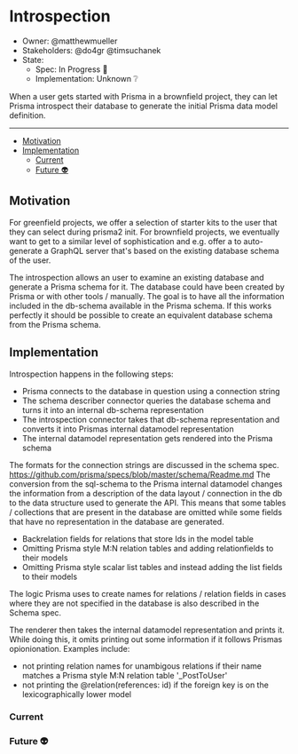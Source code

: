 # Introspection

- Owner: @matthewmueller 
- Stakeholders: @do4gr @timsuchanek
- State: 
  - Spec: In Progress 🚧
  - Implementation: Unknown ❔

When a user gets started with Prisma in a brownfield project, they can let Prisma introspect their database to generate the initial Prisma data model definition.

---

<!-- START doctoc generated TOC please keep comment here to allow auto update -->
<!-- DON'T EDIT THIS SECTION, INSTEAD RE-RUN doctoc TO UPDATE -->


- [Motivation](#motivation)
- [Implementation](#implementation)
  - [Current](#current)
  - [Future 👽](#future-)

<!-- END doctoc generated TOC please keep comment here to allow auto update -->

## Motivation

For greenfield projects, we offer a selection of starter kits to the user that they can select during prisma2 init. For brownfield projects, we eventually want to get to a similar level of sophistication and e.g. offer a to auto-generate a GraphQL server that's based on the existing database schema of the user.

The introspection allows an user to examine an existing database and generate a Prisma schema for it. The database could have been created by Prisma or with other tools / manually. The goal is to have all the information included in the db-schema available in the Prisma schema. If this works perfectly it should be possible to create an equivalent database schema from the Prisma schema. 

## Implementation

Introspection happens in the following steps:

* Prisma connects to the database in question using a connection string
* The schema describer connector queries the database schema and turns it into an internal db-schema representation
* The introspection connector takes that db-schema representation and converts it into Prismas internal datamodel representation
* The internal datamodel representation gets rendered into the Prisma schema

The formats for the connection strings are discussed in the schema spec. https://github.com/prisma/specs/blob/master/schema/Readme.md
The conversion from the sql-schema to the Prisma internal datamodel changes the information from a description of the data layout / connection in the db to the data structure used to generate the API. This means that some tables / collections that are present in the database are omitted while some fields that have no representation in the database are generated. 

* Backrelation fields for relations that store Ids in the model table
* Omitting Prisma style M:N relation tables and adding relationfields to their models
* Omitting Prisma style scalar list tables and instead adding the list fields to their models

The logic Prisma uses to create names for relations / relation fields in cases where they are not specified in the database is also described in the Schema spec. 

The renderer then takes the internal datamodel representation and prints it. While doing this, it omits printing out some information if it follows Prismas opionionation. Examples include:

* not printing relation names for unambigous relations if their name matches a Prisma style M:N relation table '_PostToUser'
* not printing the @relation(references: id) if the foreign key is on the lexicographically lower model

### Current


### Future 👽

